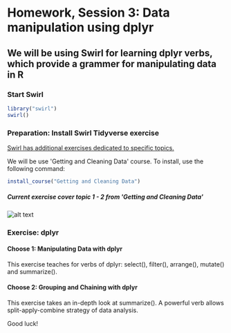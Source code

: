 Homework, Session 3: Data manipulation using dplyr
================

We will be using Swirl for learning dplyr verbs, which provide a grammer for manipulating data in R
-----

### Start Swirl

``` r
library("swirl")
swirl()
```

### Preparation: Install Swirl Tidyverse exercise

[Swirl has additional exercises dedicated to specific topics.](http://swirlstats.com/scn/title.html)

We will be use 'Getting and Cleaning Data' course. To install, use the following command:

``` r
install_course("Getting and Cleaning Data")
```

##### Current exercise cover topic 1 - 2 from 'Getting and Cleaning Data'
![alt text](https://github.com/sumeetpalsingh/R_course/blob/master/images/R_exercise_session3.png "dplyr exercises")


### Exercise: dplyr

#### Choose 1: Manipulating Data with dplyr
This exercise teaches for verbs of dplyr: select(), filter(), arrange(), mutate() and summarize().

#### Choose 2: Grouping and Chaining with dplyr
This exercise takes an in-depth look at summarize(). A powerful verb allows split-apply-combine strategy of data analysis.

Good luck!
